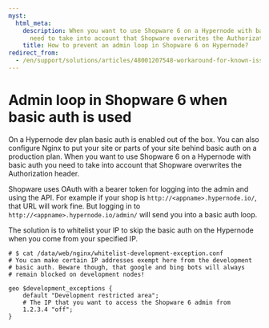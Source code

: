 ```yaml
---
myst:
  html_meta:
    description: When you want to use Shopware 6 on a Hypernode with basic auth you
      need to take into account that Shopware overwrites the Authorization header.
    title: How to prevent an admin loop in Shopware 6 on Hypernode?
redirect_from:
  - /en/support/solutions/articles/48001207548-workaround-for-known-issue-accessing-shopware-6-admin-on-a-development-plan/
---
```


# Admin loop in Shopware 6 when basic auth is used

On a Hypernode dev plan basic auth is enabled out of the box. You can also configure Nginx to put your site or parts of your site behind basic auth on a production plan. When you want to use Shopware 6 on a Hypernode with basic auth you need to take into account that Shopware overwrites the Authorization header.

Shopware uses OAuth with a bearer token for logging into the admin and using the API. For example if your shop is `http://<appname>.hypernode.io/`, that URL will work fine. But logging in to `http://<appname>.hypernode.io/admin/` will send you into a basic auth loop.

The solution is to whitelist your IP to skip the basic auth on the Hypernode when you come from your specified IP.

```nginx
# $ cat /data/web/nginx/whitelist-development-exception.conf
# You can make certain IP addresses exempt here from the development
# basic auth. Beware though, that google and bing bots will always
# remain blocked on development nodes!

geo $development_exceptions {
    default "Development restricted area";
    # The IP that you want to access the Shopware 6 admin from
    1.2.3.4 "off";
}
```
